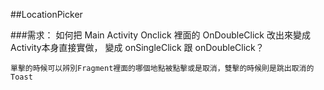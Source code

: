 ##LocationPicker

###需求：
    如何把 Main Activity Onclick 裡面的 OnDoubleClick 改出來變成Activity本身直接實做，
    變成 onSingleClick 跟 onDoubleClick？
    
    單擊的時候可以辨別Fragment裡面的哪個地點被點擊或是取消，雙擊的時候則是跳出取消的Toast
